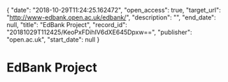 {
  "date": "2018-10-29T11:24:25.162472", 
  "open_access": true, 
  "target_url": "http://www-edbank.open.ac.uk/edbank/", 
  "description": "", 
  "end_date": null, 
  "title": "EdBank Project", 
  "record_id": "20181029T112425/KeoPxFDihIV6dXE645Dpxw==", 
  "publisher": "open.ac.uk", 
  "start_date": null
}

# EdBank Project


